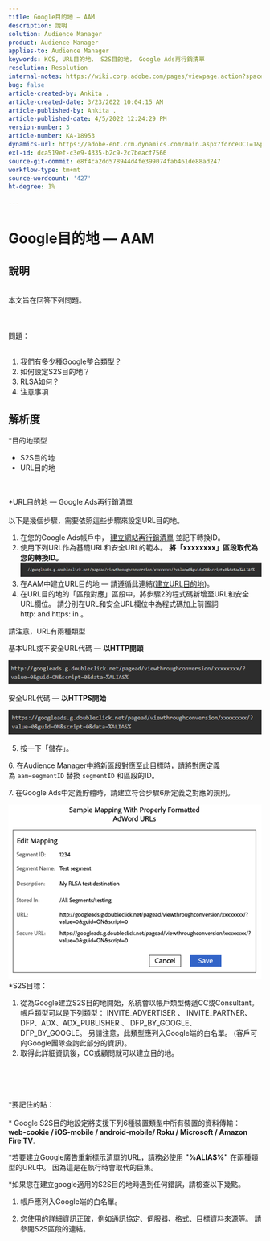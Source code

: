 ```yaml
---
title: Google目的地 — AAM
description: 說明
solution: Audience Manager
product: Audience Manager
applies-to: Audience Manager
keywords: KCS, URL目的地， S2S目的地， Google Ads再行銷清單
resolution: Resolution
internal-notes: https://wiki.corp.adobe.com/pages/viewpage.action?spaceKey=MCPI&title=Google+-+AAM+Destination
bug: false
article-created-by: Ankita .
article-created-date: 3/23/2022 10:04:15 AM
article-published-by: Ankita .
article-published-date: 4/5/2022 12:24:29 PM
version-number: 3
article-number: KA-18953
dynamics-url: https://adobe-ent.crm.dynamics.com/main.aspx?forceUCI=1&pagetype=entityrecord&etn=knowledgearticle&id=70af1f97-90aa-ec11-983f-000d3a349120
exl-id: dca519ef-c3e9-4335-b2c9-2c7beacf7566
source-git-commit: e8f4ca2dd578944d4fe399074fab461de88ad247
workflow-type: tm+mt
source-wordcount: '427'
ht-degree: 1%

---
```


# Google目的地 — AAM

## 說明

<br>本文旨在回答下列問題。 <br><br> <br><br>問題： <br><br>
1. 我們有多少種Google整合類型？
2. 如何設定S2S目的地？
3. RLSA如何？
4. 注意事項





## 解析度

\*目的地類型
- S2S目的地
- URL目的地

<br><br>\*URL目的地 — Google Ads再行銷清單<br><br>
以下是幾個步驟，需要依照這些步驟來設定URL目的地。

1. 在您的Google Ads帳戶中， [建立網站再行銷清單](https://support.google.com/adwords/answer/2454064?hl=en) 並記下轉換ID。
2. 使用下列URL作為基礎URL和安全URL的範本。 <b>將「xxxxxxxx」區段取代為您的轉換ID。</b>![](assets/d548e9c4-67aa-ec11-983f-000d3a349120.png)
3. 在AAM中建立URL目的地 — 請遵循此連結([建立URL目的地](https://experienceleague.adobe.com/docs/audience-manager/user-guide/features/destinations/custom-destinations/create-url-destination.html?lang=en))。
4. 在URL目的地的「區段對應」區段中，將步驟2的程式碼新增至URL和安全URL欄位。 請分別在URL和安全URL欄位中為程式碼加上前置詞http: and https: in 。


請注意，URL有兩種類型

基本URL或不安全URL代碼 — <b> 以HTTP開頭</b>

![](assets/d73cf7d9-69aa-ec11-983f-000d3a349523.png)

安全URL代碼 —  <b>以HTTPS開始</b>

![](assets/141662e3-69aa-ec11-983f-000d3a349523.png)

5. 按一下「儲存」。

6. 在Audience Manager中將新區段對應至此目標時，請將對應定義為 `aam=segmentID` 替換 `segmentID` 和區段的ID。

7. 在Google Ads中定義貯體時，請建立符合步驟6所定義之對應的規則。

![](assets/64abac91-6aaa-ec11-983f-000d3a349523.png)
\*S2S目標：
1. 從為Google建立S2S目的地開始，系統會以帳戶類型傳遞CC或Consultant。 帳戶類型可以是下列類型： INVITE_ADVERTISER 、 INVITE_PARTNER、DFP、ADX、ADX_PUBLISHER 、 DFP_BY_GOOGLE、DFP_BY_GOOGLE。 另請注意，此類型應列入Google端的白名單。 (客戶可向Google團隊查詢此部分的資訊)。
2. 取得此詳細資訊後，CC或顧問就可以建立目的地。

<br><br> <br><br>\*要記住的點： <br><br>
\* Google S2S目的地設定將支援下列6種裝置類型中所有裝置的資料傳輸：  <b>web-cookie / iOS-mobile / android-mobile/ Roku / Microsoft / Amazon Fire TV</b>.

\*若要建立Google廣告重新標示清單的URL，請務必使用 <b>&quot;%ALIAS%&quot;</b> 在兩種類型的URL中。 因為這是在執行時會取代的巨集。

\*如果您在建立google適用的S2S目的地時遇到任何錯誤，請檢查以下幾點。

1. 帳戶應列入Google端的白名單。

2. 您使用的詳細資訊正確，例如通訊協定、伺服器、格式、目標資料來源等。 請參閱S2S區段的連結。
